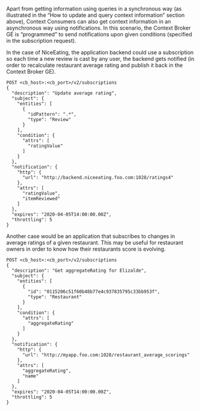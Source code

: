 Apart from getting information using queries in a synchronous way (as
illustrated in the “How to update and query context information” section
above), Context Consumers can also get context information in an
asynchronous way using notifications. In this scenario, the Context
Broker GE is “programmed” to send notifications upon given conditions
(specified in the subscription request).

In the case of NiceEating, the application backend could use a
subscription so each time a new review is cast by any user, the backend
gets notified (in order to recalculate restaurant average rating and
publish it back in the Context Broker GE).

    POST <cb_host>:<cb_port>/v2/subscriptions 
    {
      "description": "Update average rating",
      "subject": {
        "entities": [
          {
            "idPattern": ".*",
            "type": "Review"
          }
        ],
        "condition": {
          "attrs": [
            "ratingValue"
          ]
        }
      },
      "notification": {
        "http": {
          "url": "http://backend.niceeating.foo.com:1028/ratings4"
        },
        "attrs": [
          "ratingValue",
          "itemReviewed"
        ]
      },
      "expires": "2020-04-05T14:00:00.00Z",
      "throttling": 5
    }



Another case would be an application that subscribes to changes in
average ratings of a given restaurant. This may be useful for restaurant
owners in order to know how their restaurants score is evolving.

    POST <cb_host>:<cb_port>/v2/subscriptions
    {
      "description": "Get aggregateRating for Elizalde",
      "subject": {
        "entities": [
          {
            "id": "0115206c51f60b48b77e4c937835795c33bb953f",
            "type": "Restaurant"
          }
        ],
        "condition": {
          "attrs": [
            "aggregateRating"
          ]
        }
      },
      "notification": {
        "http": {
          "url": "http://myapp.foo.com:1028/restaurant_average_scorings"
        },
        "attrs": [
          "aggregateRating",
          "name"
        ]
      },
      "expires": "2020-04-05T14:00:00.00Z",
      "throttling": 5
    }

 
